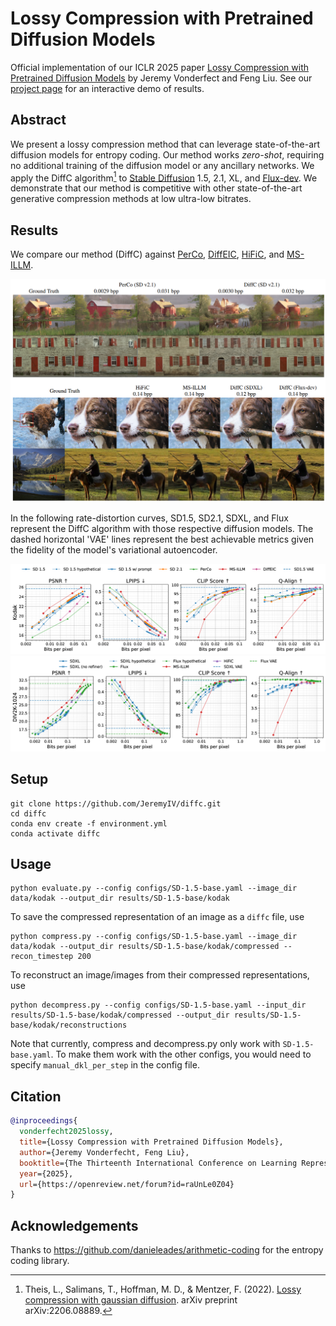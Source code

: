 # Lossy Compression with Pretrained Diffusion Models

Official implementation of our ICLR 2025 paper [Lossy Compression with Pretrained Diffusion Models](https://arxiv.org/abs/2501.09815) by Jeremy Vonderfect and Feng Liu. See our [project page](https://jeremyiv.github.io/diffc-project-page/) for an interactive demo of results.

## Abstract

We present a lossy compression method that can leverage state-of-the-art diffusion models for entropy coding. Our method works _zero-shot_, requiring no additional training of the diffusion model or any ancillary networks. We apply the DiffC algorithm[^1] to
[Stable Diffusion](https://huggingface.co/stabilityai/stable-diffusion-2-1) 1.5, 2.1, XL, and [Flux-dev](https://huggingface.co/black-forest-labs/FLUX.1-dev).
We demonstrate that our method is competitive with other state-of-the-art generative compression methods at low ultra-low bitrates.

## Results

We compare our method (DiffC) against [PerCo](https://github.com/Nikolai10/PerCo), [DiffEIC](https://github.com/huai-chang/DiffEIC), [HiFiC](https://github.com/Justin-Tan/high-fidelity-generative-compression), and [MS-ILLM](https://github.com/facebookresearch/NeuralCompression/tree/main/projects/illm).

![Visual Comparison](figures/visual-comparison.png)

In the following rate-distortion curves, SD1.5, SD2.1, SDXL, and Flux represent the DiffC algorithm with those respective diffusion models. The dashed horizontal 'VAE' lines represent the best achievable metrics given the fidelity of the model's variational autoencoder.

![Kodak RD curves](figures/kodak-rd-curves-Qalign.png)
![Div2k RD curves](figures/div2k-1024-rd-curves-Qalign.png)

## Setup

```
git clone https://github.com/JeremyIV/diffc.git
cd diffc
conda env create -f environment.yml
conda activate diffc
```

## Usage

```
python evaluate.py --config configs/SD-1.5-base.yaml --image_dir data/kodak --output_dir results/SD-1.5-base/kodak
```

To save the compressed representation of an image as a `diffc` file, use

```
python compress.py --config configs/SD-1.5-base.yaml --image_dir data/kodak --output_dir results/SD-1.5-base/kodak/compressed --recon_timestep 200
```

To reconstruct an image/images from their compressed representations, use

```
python decompress.py --config configs/SD-1.5-base.yaml --input_dir results/SD-1.5-base/kodak/compressed --output_dir results/SD-1.5-base/kodak/reconstructions
```

Note that currently, compress and decompress.py only work with `SD-1.5-base.yaml`. To make them work with the other configs, you would need to specify `manual_dkl_per_step` in the config file.

## Citation

```bibtex
@inproceedings{
  vonderfecht2025lossy,
  title={Lossy Compression with Pretrained Diffusion Models},
  author={Jeremy Vonderfecht, Feng Liu},
  booktitle={The Thirteenth International Conference on Learning Representations},
  year={2025},
  url={https://openreview.net/forum?id=raUnLe0Z04}
}
```

## Acknowledgements

Thanks to https://github.com/danieleades/arithmetic-coding for the entropy coding library.

[^1]: Theis, L., Salimans, T., Hoffman, M. D., & Mentzer, F. (2022). [Lossy compression with gaussian diffusion](https://arxiv.org/abs/2206.08889). arXiv preprint arXiv:2206.08889.
[^2]: Ho, J., Jain, A., & Abbeel, P. (2020). [Denoising diffusion probabilistic models](https://arxiv.org/abs/2006.11239). Advances in Neural Information Processing Systems, 33, 6840-6851.

